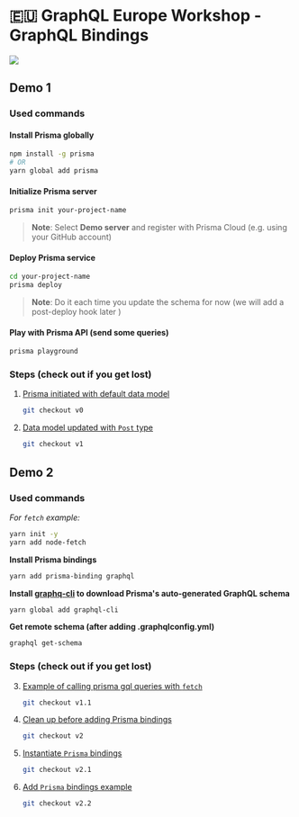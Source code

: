 # 🇪🇺 GraphQL Europe Workshop - GraphQL Bindings 

![](https://imgur.com/eMvvZcy.png)

## Demo 1

### Used commands

#### Install Prisma globally

```bash
npm install -g prisma
# OR
yarn global add prisma
```

#### Initialize Prisma server

```bash
prisma init your-project-name
```

> **Note**: Select **Demo server** and register with Prisma Cloud (e.g. using your GitHub account)

#### Deploy Prisma service

```bash
cd your-project-name
prisma deploy
```

> **Note**: Do it each time you update the schema for now (we will add a post-deploy hook later )

#### Play with Prisma API (send some queries)

```bash
prisma playground
```

### Steps (check out if you get lost)

1. [Prisma initiated with default data model](https://github.com/alexedev/graphqleu-2018-ws/tree/v0)

    ```bash
    git checkout v0
    ```

2. [Data model updated with `Post` type](https://github.com/alexedev/graphqleu-2018-ws/tree/v1)

    ```bash
    git checkout v1
    ```

## Demo 2

### Used commands

_For `fetch` example:_

```bash
yarn init -y
yarn add node-fetch
```

**Install Prisma bindings**

```bash
yarn add prisma-binding graphql
```

**Install [graphq-cli](https://github.com/graphql-cli/graphql-cli) to download Prisma's auto-generated GraphQL schema**

```bash
yarn global add graphql-cli
```

**Get remote schema (after adding .graphqlconfig.yml)**

```bash
graphql get-schema
```

### Steps (check out if you get lost)

3. [Example of calling prisma gql queries with `fetch`](https://github.com/alexedev/graphqleu-2018-ws/tree/v1.1)

    ```bash
    git checkout v1.1
    ```

4. [Clean up before adding Prisma bindings](https://github.com/alexedev/graphqleu-2018-ws/tree/v2)

    ```bash
    git checkout v2
    ```

5. [Instantiate `Prisma` bindings](https://github.com/alexedev/graphqleu-2018-ws/tree/v2.1)

    ```bash
    git checkout v2.1
    ```

6. [Add `Prisma` bindings example](https://github.com/alexedev/graphqleu-2018-ws/tree/v2.2)

    ```bash
    git checkout v2.2
    ```